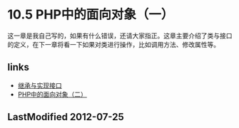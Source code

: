 # 10.5 PHP中的面向对象（一） 


这一章是我自己写的，如果有什么错误，还请大家指正。这章主要介绍了类与接口的定义，在下一章将看一下如果对类进行操作，比如调用方法、修改属性等。


## links
   * [继承与实现接口](<ch10.4.md>)
   * [PHP中的面向对象（二）](<ch11.md>)

## LastModified 2012-07-25
